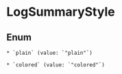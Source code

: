 
# LogSummaryStyle

## Enum


    * `plain` (value: `"plain"`)

    * `colored` (value: `"colored"`)



